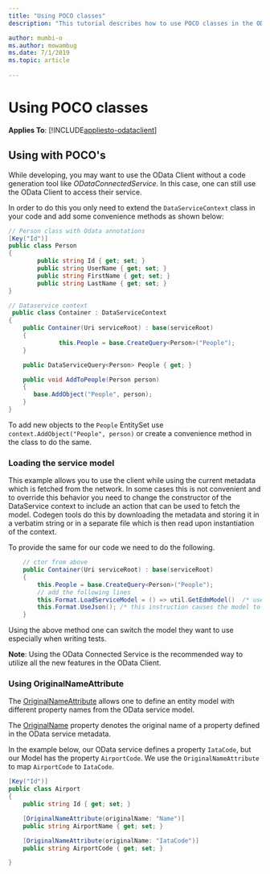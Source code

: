 ```yaml
---
title: "Using POCO classes"
description: "This tutorial describes how to use POCO classes in the OData Client."

author: mumbi-o
ms.author: mowambug
ms.date: 7/1/2019
ms.topic: article
 
---
```

# Using POCO classes

**Applies To**: [!INCLUDE[appliesto-odataclient](../includes/appliesto-odataclient-v7.md)]

## Using with POCO's

While developing, you may want to use the OData Client without a code generation tool like _ODataConnectedService_. In this case, one can still use the OData Client to access their service.

In order to do this you only need to extend the `DataServiceContext` class in your code and add some convenience methods as shown below:

```csharp
// Person class with Odata annotations
[Key("Id")]
public class Person
{
        public string Id { get; set; }
        public string UserName { get; set; }
        public string FirstName { get; set; }
        public string LastName { get; set; }
}

// Dataservice context
 public class Container : DataServiceContext
{
    public Container(Uri serviceRoot) : base(serviceRoot)
    {
              this.People = base.CreateQuery<Person>("People");
    }

    public DataServiceQuery<Person> People { get; }

    public void AddToPeople(Person person)
    {
       base.AddObject("People", person);
    }
}

```

To add new objects to the `People` EntitySet use `context.AddObject("People", person)` or create a convenience method in the class to do the same.

### Loading the service model

This example allows you to use the client while using the current metadata which is fetched from the network. In some cases this is not convenient and to override this behavior you need to change the constructor of the DataService context to include an action that can be used to fetch the model. Codegen tools do this by downloading the metadata and storing it in a verbatim string or in a separate file which is then read upon instantiation of the context.

To provide the same for our code we need to do the following.

```csharp
    // ctor from above
    public Container(Uri serviceRoot) : base(serviceRoot)
    {
        this.People = base.CreateQuery<Person>("People");
        // add the following lines
        this.Format.LoadServiceModel = () => util.GetEdmModel()  /* user action that returns a valid IEdmModel instance */  
        this.Format.UseJson(); /* this instruction causes the model to be loaded instantly else the model is loaded lazily and cached when it's needed */
    }

```

Using the above method one can switch the model they want to use especially when writing tests.

**Note**: Using the OData Connected Service is the recommended way to utilize all the new features in the OData Client.

### Using OriginalNameAttribute
The [OriginalNameAttribute](/dotnet/api/microsoft.odata.client.originalnameattribute) allows one to define an entity model with different property names from the OData service model.

The [OriginalName](/dotnet/api/microsoft.odata.client.originalnameattribute.originalname) property denotes the original name of a property defined in the OData service metadata.

In the example below, our OData service defines a property `IataCode`, but our Model has the property `AirportCode`. We use the `OriginalNameAttribute` to map `AirportCode` to `IataCode`.

```csharp
[Key("Id")]
public class Airport
{
    public string Id { get; set; }

    [OriginalNameAttribute(originalName: "Name")]
    public string AirportName { get; set; }

    [OriginalNameAttribute(originalName: "IataCode")]
    public string AirportCode { get; set; }

}
```
